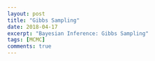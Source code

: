 ```yaml
---
layout: post
title: "Gibbs Sampling"
date: 2018-04-17
excerpt: "Bayesian Inference: Gibbs Sampling"
tags: [MCMC]
comments: true
---
```


